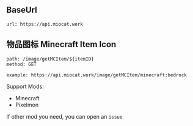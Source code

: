 ## BaseUrl

```
url: https://api.miocat.work
```
  
## 物品图标 Minecraft Item Icon

```
path: /image/getMCItem/${itemID}
method: GET

example: https://api.miocat.work/image/getMCItem/minecraft:bedrock
```
Support Mods:  
- Minecraft
- Pixelmon  

If other mod you need, you can open an `issue`
